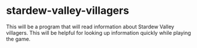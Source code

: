 # stardew-valley-villagers
This will be a program that will read information about Stardew Valley villagers. This will be helpful for looking up information quickly while playing the game.
